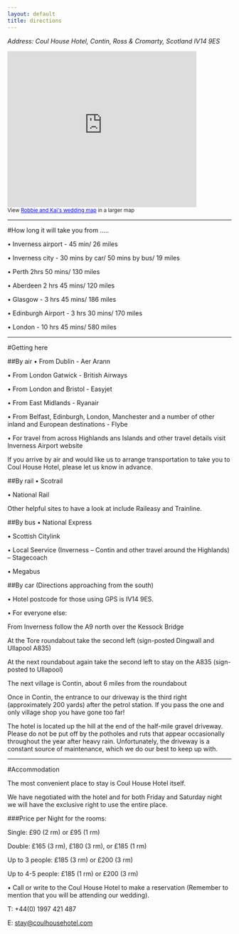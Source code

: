 ```yaml
---
layout: default
title: directions
---
```


*Address: Coul House Hotel, Contin, Ross & Cromarty, Scotland IV14 9ES*

<iframe width="425" height="350" frameborder="0" scrolling="no" marginheight="0" marginwidth="0" src="https://maps.google.co.uk/maps/ms?msa=0&amp;msid=216947055802982788673.0004c80143f8399bd2190&amp;ie=UTF8&amp;t=m&amp;ll=57.55711,-4.310432&amp;spn=0.029354,0.523794&amp;output=embed"></iframe><br /><small>View <a href="https://maps.google.co.uk/maps/ms?msa=0&amp;msid=216947055802982788673.0004c80143f8399bd2190&amp;ie=UTF8&amp;t=m&amp;ll=57.55711,-4.310432&amp;spn=0.029354,0.523794&amp;source=embed" style="color:#0000FF;text-align:left">Robbie and Kai's wedding map</a> in a larger map</small>

----

#How long it will take you from .....

• Inverness airport - 45 min/ 26 miles

• Inverness city - 30 mins by car/ 50 mins by bus/ 19 miles

• Perth 2hrs 50 mins/ 130 miles

• Aberdeen 2 hrs 45 mins/ 120 miles

• Glasgow - 3 hrs 45 mins/ 186 miles

• Edinburgh Airport - 3 hrs 30 mins/ 170 miles

• London - 10 hrs 45 mins/ 580 miles

----

#Getting here

##By air
• From Dublin - Aer Arann

• From London Gatwick - British Airways

• From London and Bristol - Easyjet

• From East Midlands - Ryanair

• From Belfast, Edinburgh, London, Manchester and a number of other inland and European destinations - Flybe

• For travel from across Highlands ans Islands and other travel details visit Inverness Airport website

If you arrive by air and would like us to arrange transportation to take you to Coul House Hotel, please let us know in advance.

##By rail
• Scotrail

• National Rail

Other helpful sites to have a look at include Raileasy and Trainline.

##By bus
• National Express

• Scottish Citylink

• Local Seervice (Inverness – Contin and other travel around the Highlands) –    Stagecoach

• Megabus
 
##By car (Directions approaching from the south)

• Hotel postcode for those using GPS is IV14 9ES. 

• For everyone else:

From Inverness follow the A9 north over the Kessock Bridge

At the Tore roundabout take the second left (sign-posted Dingwall and Ullapool A835)

At the next roundabout again take the second left to stay on the A835 (sign-posted to Ullapool)

The next village is Contin, about 6 miles from the roundabout

Once in Contin, the entrance to our driveway is the third right (approximately 200 yards) after the petrol station. If you pass the one and only village shop you have gone too far!

The hotel is located up the hill at the end of the half-mile gravel driveway. Please do not be put off by the potholes and ruts that appear occasionally throughout the year after heavy rain. Unfortunately, the driveway is a constant source of maintenance, which we do our best to keep up with.

----

#Accommodation

The most convenient place to stay is Coul House Hotel itself.

We have negotiated with the hotel and for both Friday and Saturday night we will have the exclusive right to use the entire place.

###Price per Night for the rooms:

Single: £90 (2 rm) or £95 (1 rm)

Double: £165 (3 rm), £180 (3 rm), or £185 (1 rm)

Up to 3 people: £185 (3 rm) or £200 (3 rm)

Up to 4-5 people: £185 (1 rm) or £200 (3 rm)

• Call or write to the Coul House Hotel to make a reservation (Remember to mention that you will be attending our wedding).

T: +44(0) 1997 421 487

E: stay@coulhousehotel.com

